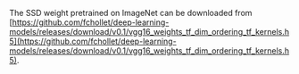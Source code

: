 The SSD weight pretrained on ImageNet can be downloaded from [https://github.com/fchollet/deep-learning-models/releases/download/v0.1/vgg16_weights_tf_dim_ordering_tf_kernels.h5](https://github.com/fchollet/deep-learning-models/releases/download/v0.1/vgg16_weights_tf_dim_ordering_tf_kernels.h5). 